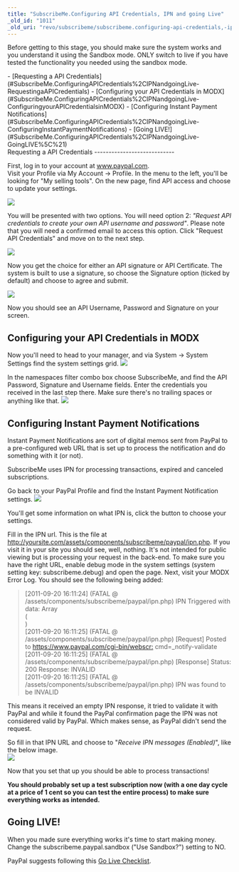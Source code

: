 ```yaml
---
title: "SubscribeMe.Configuring API Credentials, IPN and going Live"
_old_id: "1011"
_old_uri: "revo/subscribeme/subscribeme.configuring-api-credentials,-ipn-and-going-live"
---
```


Before getting to this stage, you should make sure the system works and you understand it using the Sandbox mode. ONLY switch to live if you have tested the functionality you needed using the sandbox mode.

<div>- [Requesting a API Credentials](#SubscribeMe.ConfiguringAPICredentials%2CIPNandgoingLive-RequestingaAPICredentials)
- [Configuring your API Credentials in MODX](#SubscribeMe.ConfiguringAPICredentials%2CIPNandgoingLive-ConfiguringyourAPICredentialsinMODX)
- [Configuring Instant Payment Notifications](#SubscribeMe.ConfiguringAPICredentials%2CIPNandgoingLive-ConfiguringInstantPaymentNotifications)
- [Going LIVE!](#SubscribeMe.ConfiguringAPICredentials%2CIPNandgoingLive-GoingLIVE%5C%21)

</div>Requesting a API Credentials
----------------------------

First, log in to your account at www.paypal.com.   
Visit your Profile via My Account -> Profile. In the menu to the left, you'll be looking for "My selling tools". On the new page, find API access and choose to update your settings.

![](/download/attachments/35586749/sm1.PNG?version=1&modificationDate=1316429828000)

You will be presented with two options. You will need option 2: _"Request API credentials to create your own API username and password"_. Please note that you will need a confirmed email to access this option. Click "Request API Credentials" and move on to the next step.

![](/download/attachments/35586749/sm2.PNG?version=1&modificationDate=1316429828000)

Now you get the choice for either an API signature or API Certificate. The system is built to use a signature, so choose the Signature option (ticked by default) and choose to agree and submit.

![](/download/attachments/35586749/sm3.PNG?version=1&modificationDate=1316429828000)

Now you should see an API Username, Password and Signature on your screen.

Configuring your API Credentials in MODX
----------------------------------------

Now you'll need to head to your manager, and via System -> System Settings find the system settings grid. ![](/download/attachments/35586749/sm4.PNG?version=1&modificationDate=1316429990000)

In the namespaces filter combo box choose SubscribeMe, and find the API Password, Signature and Username fields. Enter the credentials you received in the last step there. Make sure there's no trailing spaces or anything like that. ![](/download/attachments/35586749/sm5.PNG?version=1&modificationDate=1316430015000)

Configuring Instant Payment Notifications
-----------------------------------------

Instant Payment Notifications are sort of digital memos sent from PayPal to a pre-configured web URL that is set up to process the notification and do something with it (or not).

SubscribeMe uses IPN for processing transactions, expired and canceled subscriptions.

Go back to your PayPal Profile and find the Instant Payment Notification settings. ![](/download/attachments/35586749/ipn1.PNG?version=1&modificationDate=1316531313000)

You'll get some information on what IPN is, click the button to choose your settings.

Fill in the IPN url. This is the file at <http://yoursite.com/assets/components/subscribeme/paypal/ipn.php>. If you visit it in your site you should see, well, nothing. It's not intended for public viewing but is processing your request in the back-end. To make sure you have the right URL, enable debug mode in the system settings (system setting key: subscribeme.debug) and open the page. Next, visit your MODX Error Log. You should see the following being added:

> \[2011-09-20 16:11:24\] (FATAL @ /assets/components/subscribeme/paypal/ipn.php) IPN Triggered with data: Array   
> (   
> )   
> \[2011-09-20 16:11:25\] (FATAL @ /assets/components/subscribeme/paypal/ipn.php) \[Request\] Posted to <https://www.paypal.com/cgi-bin/webscr:> cmd=\_notify-validate   
> \[2011-09-20 16:11:25\] (FATAL @ /assets/components/subscribeme/paypal/ipn.php) \[Response\] Status: 200 Response: INVALID   
> \[2011-09-20 16:11:25\] (FATAL @ /assets/components/subscribeme/paypal/ipn.php) IPN was found to be INVALID

This means it received an empty IPN response, it tried to validate it with PayPal and while it found the PayPal confirmation page the IPN was not considered valid by PayPal. Which makes sense, as PayPal didn't send the request.

So fill in that IPN URL and choose to "_Receive IPN messages (Enabled)_", like the below image.   
![](/download/attachments/35586749/ipn2.PNG?version=1&modificationDate=1316531892000)

Now that you set that up you should be able to process transactions!

**You should probably set up a test subscription now (with a one day cycle at a price of 1 cent so you can test the entire process) to make sure everything works as intended.**

Going LIVE!
-----------

When you made sure everything works it's time to start making money. Change the subscribeme.paypal.sandbox ("Use Sandbox?") setting to NO.

PayPal suggests following this [Go Live Checklist](https://cms.paypal.com/us/cgi-bin/?cmd=_render-content&content_ID=developer/howto_api_golivechecklist).